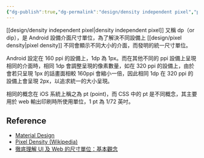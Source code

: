 ```yaml
---
{"dg-publish":true,"dg-permalink":"design/density independent pixel","permalink":"/design/density independent pixel/","title":"density independent pixel"}
---
```


[[design/density independent pixel\|density independent pixel]] 又稱 dp（or dip），是 Android 設備介面尺寸單位，為了解決不同設備上 [[design/pixel density\|pixel density]] 不同會顯示不同大小的介面，而發明的統一尺寸單位。

Android 設定在 160 ppi 的設備上，1dp 為 1px。而在其他不同的 ppi 設備上呈現相同的介面時，相同 1dp 會調整呈現的像素數量，如在 320 ppi 的設備上，由於會若只呈現 1px 的話畫面相較 160ppi 會縮小一倍，因此相同 1dp 在 320 ppi 的設備上會呈現 2px，以追求統一的大小呈現。

相同的概念在 iOS 系統上稱之為 pt (point)，而 CSS 中的 pt 是不同概念，其主要用於 web 輸出印刷時所使用單位，1 pt 為 1/72 英吋。
## Reference
- [Material Design](https://material.io/design/layout/pixel-density.html#pixel-density)
- [Pixel Density (Wikipedia)](https://en.wikipedia.org/wiki/Pixel_density)
- [徹底理解 UI 及 Web 的尺寸單位：基本觀念](https://medium.com/uxabc/understanding-ui-units-8acdc0575388)